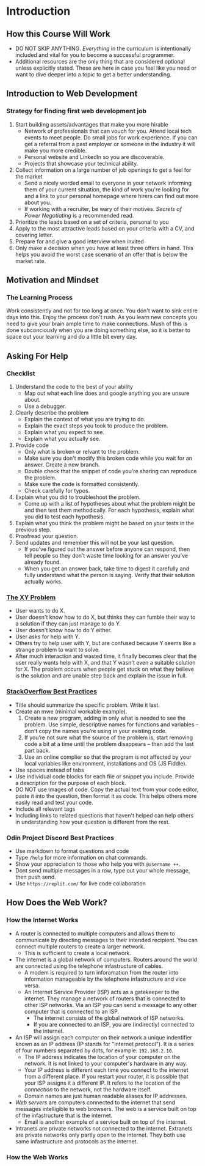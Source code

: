 # Introduction

## How this Course Will Work

- DO NOT SKIP ANYTHING. _Everything_ in the curriculum is intentionally included and vital for you to become a successful programmer.
- Additional resources are the only thing that are considered optional unless explicitly stated. These are here in case you feel like you need or want to dive deeper into a topic to get a better understanding.

## Introduction to Web Development

### Strategy for finding first web development job

1. Start building assets/advantages that make you more hirable
   - Network of professionals that can vouch for you. Attend local tech events to meet people. Do small jobs for work experience. If you can get a referral from a past employer or someone in the industry it will make you more credible.
   - Personal website and LinkedIn so you are discoverable.
   - Projects that showcase your technical ability.
2. Collect information on a large number of job openings to get a feel for the market
   - Send a nicely worded email to everyone in your network informing them of your current situation, the kind of work you're looking for and a link to your personal homepage where hirers can find out more about you.
   - If working with a recruiter, be wary of their motives. _Secrets of Power Negotiating_ is a recommended read.
3. Prioritize the leads based on a set of criteria, personal to you
4. Apply to the most attractive leads based on your criteria with a CV, and covering letter.
5. Prepare for and give a good interview when invited
6. Only make a decision when you have at least three offers in hand. This helps you avoid the worst case scenario of an offer that is below the market rate.

## Motivation and Mindset

### The Learning Process

Work consistently and not for too long at once. You don't want to sink entire days into this. Enjoy the process don't rush. As you learn new concepts you need to give your brain ample time to make connections. Mush of this is done subconciously when you are doing something else, so it is better to space out your learning and do a little bit every day.

## Asking For Help

### Checklist

1. Understand the code to the best of your ability
   - Map out what each line does and google anything you are unsure about.
   - Use a debugger.
2. Clearly describe the problem
   - Explain the context of what you are trying to do.
   - Explain the exact steps you took to produce the problem.
   - Explain what you expect to see.
   - Explain what you actually see.
3. Provide code
   - Only what is broken or relvant to the problem.
   - Make sure you don't modify this broken code while you wait for an answer. Create a new branch.
   - Double check that the snippet of code you're sharing can reproduce the problem.
   - Make sure the code is formatted consistently.
   - Check carefully for typos.
4. Explain what you did to troubleshoot the problem.
   - Come up with a list of hypotheses about what the problem might be and then test them methodically. For each hypothesis, explain what you did to test each hypothesis.
5. Explain what you think the problem might be based on your tests in the previous step.
6. Proofread your question.
7. Send updates and remember this will not be your last question.
   - If you’ve figured out the answer before anyone can respond, then tell people so they don’t waste time looking for an answer you’ve already found.
   - When you get an answer back, take time to digest it carefully and fully understand what the person is saying. Verify that their solution actually works.

### [The XY Problem](https://xyproblem.info/)

- User wants to do X.
- User doesn't know how to do X, but thinks they can fumble their way to a solution if they can just manage to do Y.
- User doesn't know how to do Y either.
- User asks for help with Y.
- Others try to help user with Y, but are confused because Y seems like a strange problem to want to solve.
- After much interaction and wasted time, it finally becomes clear that the user really wants help with X, and that Y wasn't even a suitable solution for X.
  The problem occurs when people get stuck on what they believe is the solution and are unable step back and explain the issue in full.

### [StackOverflow Best Practices](https://stackoverflow.com/help/how-to-ask)

- Title should summarize the specific problem. Write it last.
- Create an mwe (minimal workable example).
  1. Create a new program, adding in only what is needed to see the problem. Use simple, descriptive names for functions and variables – don’t copy the names you’re using in your existing code.
  2. If you’re not sure what the source of the problem is, start removing code a bit at a time until the problem disappears – then add the last part back.
  3. Use an online complier so that the program is not affected by your local variables like environment, installations and OS (JS Fiddle).
- Use spaces instead of tabs
- Use individual code blocks for each file or snippet you include. Provide a description for the purpose of each block.
- DO NOT use images of code. Copy the actual text from your code editor, paste it into the question, then format it as code. This helps others more easily read and test your code.
- Include all relevant tags
- Including links to related questions that haven't helped can help others in understanding how your question is different from the rest.

### Odin Project Discord Best Practices

- Use markdown to format questions and code
- Type `/help` for more information on chat commands.
- Show your appreciation to those who help you with `@username ++`.
- Dont send multiple messages in a row, type out your whole message, then push send.
- Use `https://replit.com/` for live code collaboration

## How Does the Web Work?

### How the Internet Works

- A router is connected to multiple computers and allows them to communicate by directing messages to their intended recipient. You can connect multiple routers to create a larger network.
  - This is sufficient to create a local network.
- The internet is a global network of computers. Routers around the world are connected using the telephone infastructure of cables.
  - A modem is required to turn inforomation from the router into information manageable by the telephone infastructure and vice versa.
  - An Internet Service Provider (ISP) acts as a gatekeeper to the internet. They manage a network of routers that is connected to other ISP networks. Via an ISP you can send a message to any other computer that is connected to an ISP.
    - The internet consists of the global network of ISP networks.
    - If you are connected to an ISP, you are (indirectly) connected to the internet.
- An ISP will assign each computer on their network a unique indentifier known as an IP address (IP stands for "internet protocol"). It is a series of four numbers separated by dots, for example: `192.168.2.10`.
  - The IP address indicates the location of your computer on the network. It is not linked to your computer's hardware in any way.
  - Your IP address is different each time you connect to the internet from a different place. If you restart your router, it is possible that your ISP assigns it a different IP. It refers to the location of the _connection_ to the network, not the hardware itself.
  - Domain names are just human readable aliases for IP addresses.
- _Web servers_ are computers connected to the internet that send messages intelligible to web browsers. The web is a service built on top of the infastructure that is the internet.
  - Email is another example of a service built on top of the internet.
- Intranets are private networks not connected to the internet. Extranets are private networks only partly open to the internet. They both use same infastructure and protocols as the internet.

### How the Web Works
